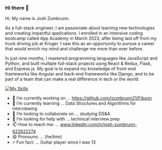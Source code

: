 ### Hi there 👋 
Hi. My name is Josh Zumbrunn. 

As a full-stack engineer, I am passionate about learning new technologies and creating impactful applications. I enrolled in an intensive coding bootcamp called App Academy in March 2023, after being laid off from my truck driving job at Kroger. I saw this as an opportunity to pursue a career that would enrich my mind and challenge me more than ever before.

In just nine months, I mastered programming languages like JavaScript and Python, and built multiple full-stack projects using React & Redux, Flask, and Express.js. My goal is to expand my knowledge of front-end frameworks like Angular and back-end frameworks like Django, and to be part of a team that can make a real difference in tech or the world.


[![My Skills](https://skillicons.dev/icons?i=js,html,css,aws,flask,react,sqlite,sequelize,git)](https://skillicons.dev)


- 🔭 I’m currently working on ... https://github.com/jzumbrunn21/Fibson
- 🌱 I’m currently learning ... Data Structures and Algorithms for interviewing
- 👯 I’m looking to collaborate on ... studying DS&A
- 🤔 I’m looking for help with ... technical interview prep
- 📫 How to reach me: ... www.linkedin.com/in/josh-zumbrunn-622622274
- 😄 Pronouns: ... (he/him)
- ⚡ Fun fact: ...  Guitar player since I was 13

